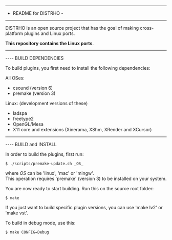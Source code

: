 -------------------------
-  README for DISTRHO  -
-----------------------

DISTRHO is an open source project that has the goal of making cross-platform plugins and Linux ports.

<b>This repository contains the Linux ports</b>.

-----------------------------------------------------------------------------------------
---- BUILD DEPENDENCIES

To build plugins, you first need to install the following dependencies:

All OSes:

- csound (version 6)
- premake (version 3)


Linux: (development versions of these)

- ladspa
- freetype2
- OpenGL/Mesa
- X11 core and extensions (Xinerama, XShm, XRender and XCursor)


-----------------------------------------------------------------------------------------
---- BUILD and INSTALL

In order to build the plugins, first run:

`$ ./scripts/premake-update.sh _OS_`

where _OS_ can be 'linux', 'mac' or 'mingw'.<br/>
This operation requires 'premake' (version 3) to be installed on your system.


You are now ready to start building. Run this on the source root folder:

`$ make`

If you just want to build specific plugin versions, you can use 'make lv2' or 'make vst'.


To build in debug mode, use this:

`$ make CONFIG=Debug`
